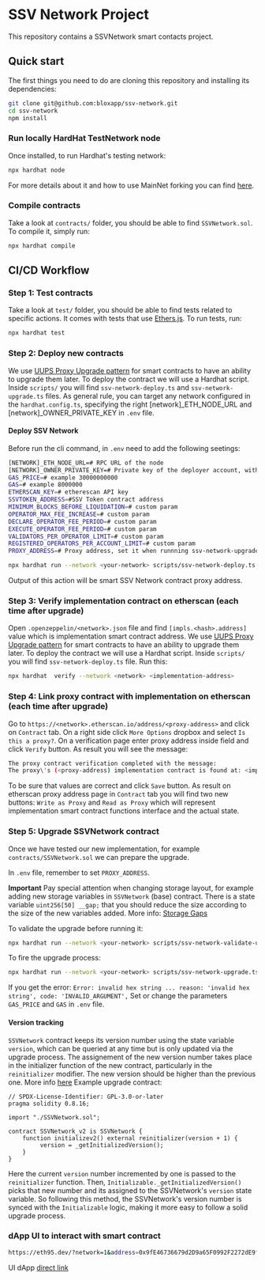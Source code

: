 # SSV Network Project

This repository contains a SSVNetwork smart contacts project.

## Quick start

The first things you need to do are cloning this repository and installing its
dependencies:

```sh
git clone git@github.com:bloxapp/ssv-network.git
cd ssv-network
npm install
```

### Run locally HardHat TestNetwork node 
Once installed, to run Hardhat's testing network:

```sh
npx hardhat node
```

For more details about it and how to use MainNet forking you can find [here](https://hardhat.org/hardhat-network/).

### Compile contracts
Take a look at `contracts/` folder, you should be able to find `SSVNetwork.sol`.
To compile it, simply run:

```sh
npx hardhat compile
```

## CI/CD Workflow

### Step 1: Test contracts
Take a look at `test/` folder, you should be able to find tests related to specific actions.
It comes with tests that use [Ethers.js](https://github.com/ethers-io/ethers.js/).
To run tests, run:

```sh
npx hardhat test
```

### Step 2: Deploy new contracts
We use [UUPS Proxy Upgrade pattern](https://docs.openzeppelin.com/contracts/4.x/api/proxy) for smart contracts to have an ability to upgrade them later.
To deploy the contract we will use a Hardhat script. Inside `scripts/` you will find `ssv-network-deploy.ts` and `ssv-network-upgrade.ts` files.
As general rule, you can target any network configured in the `hardhat.config.ts`,
specifying the right [network]_ETH_NODE_URL and [network]_OWNER_PRIVATE_KEY in `.env` file.

#### Deploy SSV Network

Before run the cli command, in `.env` need to add the following seetings:

```sh
[NETWORK]_ETH_NODE_URL=# RPC URL of the node
[NETWORK]_OWNER_PRIVATE_KEY=# Private key of the deployer account, without 0x prefix
GAS_PRICE=# example 30000000000
GAS=# example 8000000
ETHERSCAN_KEY=# etherescan API key
SSVTOKEN_ADDRESS=#SSV Token contract address
MINIMUM_BLOCKS_BEFORE_LIQUIDATION=# custom param
OPERATOR_MAX_FEE_INCREASE=# custom param
DECLARE_OPERATOR_FEE_PERIOD=# custom param
EXECUTE_OPERATOR_FEE_PERIOD=# custom param
VALIDATORS_PER_OPERATOR_LIMIT=# custom param
REGISTERED_OPERATORS_PER_ACCOUNT_LIMIT=# custom param
PROXY_ADDRESS=# Proxy address, set it when runnning ssv-network-upgrade.ts script
```

```sh
npx hardhat run --network <your-network> scripts/ssv-network-deploy.ts
```
Output of this action will be smart SSV Network contract proxy address.

### Step 3: Verify implementation contract on etherscan (each time after upgrade)
Open `.openzeppelin/<network>.json` file and find `[impls.<hash>.address]` value which is implementation smart contract address.
We use [UUPS Proxy Upgrade pattern](https://docs.openzeppelin.com/contracts/4.x/api/proxy) for smart contracts to have an ability to upgrade them later.
To deploy the contract we will use a Hardhat script. Inside `scripts/` you will find `ssv-network-deploy.ts` file.
Run this:
```sh
npx hardhat  verify --network <network> <implementation-address>
```

### Step 4: Link proxy contract with implementation on etherscan (each time after upgrade)
Go to `https://<network>.etherscan.io/address/<proxy-address>` and click on `Contract` tab.
On a right side click `More Options` dropbox and select `Is this a proxy?`. On a verification page enter proxy address inside field and click `Verify` button. As result you will see the message:
```sh
The proxy contract verification completed with the message:
The proxy\'s (<proxy-address) implementation contract is found at: <implementation-address>
```
To be sure that values are correct and click `Save` button. As result on etherscan proxy address page in `Contract` tab you will find two new buttons:
`Write as Proxy` and `Read as Proxy` which will represent implementation smart contract functions interface and the actual state.

### Step 5: Upgrade SSVNetwork contract
Once we have tested our new implementation, for example `contracts/SSVNetwork.sol` we can prepare the upgrade.

In `.env` file, remember to set `PROXY_ADDRESS`.

**Important**
Pay special attention when changing storage layout, for example adding new storage variables
in `SSVNetwork` (base) contract.
There is a state variable `uint256[50] __gap;` that you should reduce the size according to
the size of the new variables added. More info: [Storage Gaps](https://docs.openzeppelin.com/upgrades-plugins/1.x/writing-upgradeable#storage-gaps)

To validate the upgrade before running it:
```sh
npx hardhat run --network <your-network> scripts/ssv-network-validate-upgrade.ts
```
To fire the upgrade process:
```sh
npx hardhat run --network <your-network> scripts/ssv-network-upgrade.ts
```

If you get the error:
`
Error: invalid hex string ...
reason: 'invalid hex string',
code: 'INVALID_ARGUMENT',
`
Set or change the parameters `GAS_PRICE` and `GAS` in `.env` file.

#### Version tracking

`SSVNetwork` contract keeps its version number using the state variable `version`, which can be queried at any time but is only updated via the upgrade process. The assignement of the new version number takes place in the initializer function of the new contract, particularly in the `reinitializer` modifier. The new version should be higher than the previous one. More info [here](https://docs.openzeppelin.com/contracts/4.x/api/proxy#Initializable-reinitializer-uint8-)
Example upgrade contract:
```
// SPDX-License-Identifier: GPL-3.0-or-later
pragma solidity 0.8.16;

import "./SSVNetwork.sol";

contract SSVNetwork_v2 is SSVNetwork {
    function initializev2() external reinitializer(version + 1) {
         version = _getInitializedVersion();
    }
}
```
Here the current `version` number incremented by one is passed to the `reinitializer` function. Then, `Initializable._getInitializedVersion()` picks that new number and its assigned to the SSVNetwork's `version` state variable.
So following this method, the SSVNetwork's version number is synced with the `Initializable` logic, making it more easy to follow a solid upgrade process.


### dApp UI to interact with smart contract

```sh
https://eth95.dev/?network=1&address=0x9fE46736679d2D9a65F0992F2272dE9f3c7fa6e0
```

UI dApp [direct link](https://eth95.dev/?network=1&address=0x9fE46736679d2D9a65F0992F2272dE9f3c7fa6e0)
